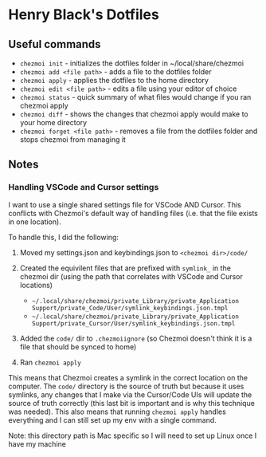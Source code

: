 # Henry Black's Dotfiles

## Useful commands

- `chezmoi init` - initializes the dotfiles folder in ~/local/share/chezmoi
- `chezmoi add <file path>` - adds a file to the dotfiles folder
- `chezmoi apply` - applies the dotfiles to the home directory
- `chezmoi edit <file path>` - edits a file using your editor of choice
- `chezmoi status` - quick summary of what files would change if you ran chezmoi apply
- `chezmoi diff` - shows the changes that chezmoi apply would make to your home directory
- `chezmoi forget <file path>` - removes a file from the dotfiles folder and stops chezmoi from managing it

## Notes

### Handling VSCode and Cursor settings

I want to use a single shared settings file for VSCode AND Cursor. This conflicts with Chezmoi's default way of handling files (i.e. that the file exists in one location).

To handle this, I did the following:

1. Moved my settings.json and keybindings.json to `<chezmoi dir>/code/`
2. Created the equivilent files that are prefixed with `symlink_` in the chezmoi dir (using the path that correlates with VSCode and Cursor locations)

   - `~/.local/share/chezmoi/private_Library/private_Application Support/private_Code/User/symlink_keybindings.json.tmpl`
   - `~/.local/share/chezmoi/private_Library/private_Application Support/private_Cursor/User/symlink_keybindings.json.tmpl`

3. Added the `code/` dir to `.chezmoiignore` (so Chezmoi doesn't think it is a file that should be synced to home)
4. Ran `chezmoi apply`

This means that Chezmoi creates a symlink in the correct location on the computer. The `code/` directory is the source of truth but because it uses symlinks, any changes that I make via the Cursor/Code UIs will update the source of truth correctly (this last bit is important and is why this technique was needed). This also means that running `chezmoi apply` handles everything and I can still set up my env with a single command.

Note: this directory path is Mac specific so I will need to set up Linux once I have my machine
